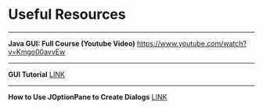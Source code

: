 # Useful Resources

***
**Java GUI: Full Course (Youtube Video)**
https://www.youtube.com/watch?v=Kmgo00avvEw
***
**GUI Tutorial**
[LINK](https://www3.ntu.edu.sg/home/ehchua/programming/java/J4a_GUI.html
)
***
**How to Use JOptionPane to Create Dialogs**
[LINK](https://www.zentut.com/java-swing/joptionpane/)

